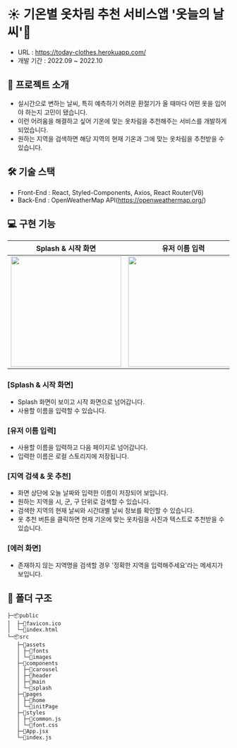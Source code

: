 # ☀️ 기온별 옷차림 추천 서비스앱 '옷늘의 날씨'👕
- URL : https://today-clothes.herokuapp.com/
- 개발 기간 : 2022.09 ~ 2022.10

## 📖 프로젝트 소개
- 실시간으로 변하는 날씨, 특히 예측하기 어려운 환절기가 올 때마다 어떤 옷을 입어야 하는지 고민이 됐습니다.
- 이런 어려움을 해결하고 싶어 기온에 맞는 옷차림을 추천해주는 서비스를 개발하게 되었습니다.
- 원하는 지역을 검색하면 해당 지역의 현재 기온과 그에 맞는 옷차림을 추천받을 수 있습니다.
 
## 🛠 기술 스택
- Front-End : React, Styled-Components, Axios, React Router(V6)
- Back-End : OpenWeatherMap API(https://openweathermap.org/)

## 💻 구현 기능

<div>

|Splash & 시작 화면 | 유저 이름 입력 | 지역 검색 & 옷 추천| 에러 화면 |
|:---:|:---:|:---:|:---:|
|<img src="https://user-images.githubusercontent.com/99578007/196025627-5b855f62-307c-4368-85e9-16276483a02f.gif" width=250 />|<img src="https://user-images.githubusercontent.com/99578007/196025682-d64ac80c-331d-4236-8df6-204570fbe126.gif" width=250 />|<img src="https://user-images.githubusercontent.com/99578007/196025685-068fde1a-bc3b-44a5-97a4-7d93d2316234.gif" width=250 />|<img src="https://user-images.githubusercontent.com/99578007/196033598-3f41d3fa-8d83-4002-b129-42f8890cb21f.gif" width=250 />

</div>


### [Splash & 시작 화면]	
- Splash 화면이 보이고 시작 화면으로 넘어갑니다.
- 사용할 이름을 입력할 수 있습니다.

### [유저 이름 입력]
- 사용할 이름을 입력하고 다음 페이지로 넘어갑니다.
- 입력한 이름은 로컬 스토리지에 저장됩니다.

### [지역 검색 & 옷 추천]
- 화면 상단에 오늘 날짜와 입력한 이름이 저장되어 보입니다.
- 원하는 지역을 시, 군, 구 단위로 검색할 수 있습니다.
- 검색한 지역의 현재 날씨와 시간대별 날씨 정보를 확인할 수 있습니다.
- 옷 추천 버튼을 클릭하면 현재 기온에 맞는 옷차림을 사진과 텍스트로 추천받을 수 있습니다.

### [에러 화면]
- 존재하지 않는 지역명을 검색할 경우 '정확한 지역을 입력해주세요'라는 메세지가 보입니다.

## 📁 폴더 구조
```
├─📦public
│  ├─📄favicon.ico
│  └─📄index.html
└─📦src
   ├─📂assets
   │ ├─📁fonts
   │ └─📁images
   ├─📂components
   │ ├─📁carousel
   │ ├─📁header
   │ ├─📁main
   │ └─📁splash
   ├─📂pages
   │ ├─📁home
   │ └─📁initPage
   ├─📂styles
   │ ├─📄common.js
   │ └─📄font.css
   ├─📄App.jsx
   └─📄index.js
```
